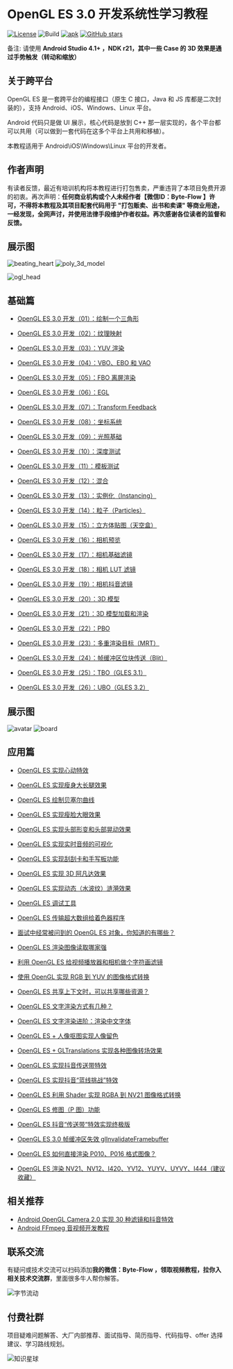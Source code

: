  
# OpenGL ES 3.0 开发系统性学习教程

[![License](https://img.shields.io/badge/License-Apache%202.0-blue.svg)](https://github.com/githubhaohao/NDK_OpenGLES_3_0/blob/master/LICENSE.txt)
![Build](https://img.shields.io/badge/build-passing-brightgreen)
[![apk](https://img.shields.io/badge/APK-download-green.svg)](https://github.com/githubhaohao/NDK_OpenGLES_3_0/raw/master/doc/OepnGLES.apk)
[![GitHub stars](https://img.shields.io/github/stars/githubhaohao/NDK_OpenGLES_3_0)](https://github.com/githubhaohao/NDK_OpenGLES_3_0/stargazers)

备注: 请使用 **Android Studio 4.1+ ，NDK r21，其中一些 Case 的 3D 效果是通过手势触发（转动和缩放）**

## 关于跨平台
OpenGL ES 是一套跨平台的编程接口（原生 C 接口，Java 和 JS 库都是二次封装的），支持 Android、iOS、Windows、Linux 平台。

Android 代码只是做 UI 展示，核心代码是放到 C++ 那一层实现的，各个平台都可以共用（可以做到一套代码在这多个平台上共用和移植）。

本教程适用于 Android\iOS\Windows\Linux 平台的开发者。

## 作者声明

有读者反馈，最近有培训机构将本教程进行打包售卖，严重违背了本项目免费开源的初衷。再次声明：**任何商业机构或个人未经作者【微信ID：Byte-Flow 】许可，不得将本教程及其项目配套代码用于 "打包贩卖、出书和卖课" 等商业用途，一经发现，全网声讨，并使用法律手段维护作者权益。再次感谢各位读者的监督和反馈。**

## 展示图

![beating_heart](https://github.com/githubhaohao/NDK_OpenGLES_3_0/blob/master/gif/beating_heart.gif)
![poly_3d_model](https://github.com/githubhaohao/NDK_OpenGLES_3_0/blob/master/gif/poly.gif)

![ogl_head](https://github.com/githubhaohao/NDK_OpenGLES_3_0/blob/master/gif/head.gif)


## 基础篇

- [OpenGL ES 3.0 开发（01）：绘制一个三角形](https://blog.csdn.net/Kennethdroid/article/details/95622391)

- [OpenGL ES 3.0 开发（02）：纹理映射](https://blog.csdn.net/Kennethdroid/article/details/96887637)

- [OpenGL ES 3.0 开发（03）：YUV 渲染](https://blog.csdn.net/Kennethdroid/article/details/97153407)

- [OpenGL ES 3.0 开发（04）：VBO、EBO 和 VAO](https://blog.csdn.net/Kennethdroid/article/details/98088890)

- [OpenGL ES 3.0 开发（05）：FBO 离屏渲染](https://blog.csdn.net/Kennethdroid/article/details/98883854)

- [OpenGL ES 3.0 开发（06）：EGL](https://blog.csdn.net/Kennethdroid/article/details/99655635)

- [OpenGL ES 3.0 开发（07）：Transform Feedback](https://blog.csdn.net/Kennethdroid/article/details/100083599)

- [OpenGL ES 3.0 开发（08）：坐标系统](https://blog.csdn.net/Kennethdroid/article/details/100898155)

- [OpenGL ES 3.0 开发（09）：光照基础](https://blog.csdn.net/Kennethdroid/article/details/101220947)

- [OpenGL ES 3.0 开发（10）：深度测试](https://blog.csdn.net/Kennethdroid/article/details/101709694)

- [OpenGL ES 3.0 开发（11）：模板测试](https://blog.csdn.net/Kennethdroid/article/details/102533260)

- [OpenGL ES 3.0 开发（12）：混合](https://blog.csdn.net/Kennethdroid/article/details/102630858)

- [OpenGL ES 3.0 开发（13）：实例化（Instancing）](https://blog.csdn.net/Kennethdroid/article/details/102770813)

- [OpenGL ES 3.0 开发（14）：粒子（Particles）](https://blog.csdn.net/Kennethdroid/article/details/102881654)

- [OpenGL ES 3.0 开发（15）：立方体贴图（天空盒）](https://blog.csdn.net/Kennethdroid/article/details/102991524)

- [OpenGL ES 3.0 开发（16）：相机预览](https://blog.csdn.net/Kennethdroid/article/details/103189489)

- [OpenGL ES 3.0 开发（17）：相机基础滤镜](https://blog.csdn.net/Kennethdroid/article/details/103335598)

- [OpenGL ES 3.0 开发（18）：相机 LUT 滤镜](https://blog.csdn.net/Kennethdroid/article/details/103355129)

- [OpenGL ES 3.0 开发（19）：相机抖音滤镜](https://blog.csdn.net/Kennethdroid/article/details/103449935)

- [OpenGL ES 3.0 开发（20）：3D 模型](https://blog.csdn.net/Kennethdroid/article/details/103771970)

- [OpenGL ES 3.0 开发（21）：3D 模型加载和渲染](https://blog.csdn.net/Kennethdroid/article/details/103825593)

- [OpenGL ES 3.0 开发（22）：PBO](https://blog.csdn.net/Kennethdroid/article/details/103931627)

- [OpenGL ES 3.0 开发（23）：多重渲染目标（MRT）](https://blog.csdn.net/Kennethdroid/article/details/108873665)

- [OpenGL ES 3.0 开发（24）：帧缓冲区位块传送（Blit）](https://blog.csdn.net/Kennethdroid/article/details/109032497)

- [OpenGL ES 3.0 开发（25）：TBO（GLES 3.1）](https://blog.csdn.net/Kennethdroid/article/details/109749018)

- [OpenGL ES 3.0 开发（26）：UBO（GLES 3.2）](https://blog.csdn.net/Kennethdroid/article/details/109749018)


## 展示图

![avatar](https://github.com/githubhaohao/NDK_OpenGLES_3_0/blob/master/gif/avatar.gif)
![board](https://github.com/githubhaohao/NDK_OpenGLES_3_0/blob/master/gif/draw_board.gif)

## 应用篇

- [OpenGL ES 实现心动特效](https://blog.csdn.net/Kennethdroid/article/details/104536532)

- [OpenGL ES 实现瘦身大长腿效果](https://blog.csdn.net/Kennethdroid/article/details/104546234)

- [OpenGL ES 绘制贝塞尔曲线](https://blog.csdn.net/Kennethdroid/article/details/104721096)

- [OpenGL ES 实现瘦脸大眼效果](https://blog.csdn.net/Kennethdroid/article/details/104907763)

- [OpenGL ES 实现头部形变和头部晃动效果](https://blog.csdn.net/Kennethdroid/article/details/105208054)

- [OpenGL ES 实现实时音频的可视化](https://blog.csdn.net/Kennethdroid/article/details/106128767)

- [OpenGL ES 实现刮刮卡和手写板功能](https://blog.csdn.net/Kennethdroid/article/details/106339286)

- [OpenGL ES 实现 3D 阿凡达效果](https://blog.csdn.net/Kennethdroid/article/details/106423475)

- [OpenGL ES 实现动态（水波纹）涟漪效果](https://blog.csdn.net/Kennethdroid/article/details/106556584)

- [OpenGL ES 调试工具](https://blog.csdn.net/Kennethdroid/article/details/106695602)

- [OpenGL ES 传输超大数组给着色器程序](https://blog.csdn.net/Kennethdroid/article/details/109749018)

- [面试中经常被问到的 OpenGL ES 对象，你知道的有哪些？](https://blog.csdn.net/Kennethdroid/article/details/112379836)

- [OpenGL ES 渲染图像读取哪家强](https://blog.csdn.net/Kennethdroid/article/details/109339906)

- [利用 OpenGL ES 给视频播放器和相机做个字符画滤镜](https://blog.csdn.net/Kennethdroid/article/details/113379112)

- [使用 OpenGL 实现 RGB 到 YUV 的图像格式转换](https://blog.csdn.net/Kennethdroid/article/details/117675581)

- [OpenGL ES 共享上下文时，可以共享哪些资源？](https://blog.csdn.net/Kennethdroid/article/details/143743942)

- [OpenGL ES 文字渲染方式有几种？](https://blog.csdn.net/Kennethdroid/article/details/143744762)

- [OpenGL ES 文字渲染进阶：渲染中文字体](https://blog.csdn.net/Kennethdroid/article/details/143744917)

- [OpenGL ES + 人像抠图实现人像留色](https://blog.csdn.net/Kennethdroid/article/details/132055965) 

- [OpenGL ES + GLTranslations 实现各种图像转场效果](https://blog.csdn.net/Kennethdroid/article/details/132656888)

- [OpenGL ES 实现抖音传送带特效](https://blog.csdn.net/Kennethdroid/article/details/132656992)

- [OpenGL ES 实现抖音“蓝线挑战”特效](https://blog.csdn.net/Kennethdroid/article/details/132657029)
  
- [OpenGL ES 利用 Shader 实现 RGBA 到 NV21 图像格式转换](https://blog.csdn.net/Kennethdroid/article/details/132055489)

- [OpenGL ES 修图（P 图）功能](https://blog.csdn.net/Kennethdroid/article/details/133125813)

- [OpenGL ES 抖音“传送带“特效实现终极版](https://blog.csdn.net/Kennethdroid/article/details/135014109)

- [OpenGL ES 3.0 帧缓冲区失效 glInvalidateFramebuffer](https://blog.csdn.net/Kennethdroid/article/details/135203000)

- [OpenGL ES 如何直接渲染 P010、P016 格式图像？](https://blog.csdn.net/Kennethdroid/article/details/135348813)

- [OpenGL ES 渲染 NV21、NV12、I420、YV12、YUYV、UYVY、I444（建议收藏）](https://blog.csdn.net/Kennethdroid/article/details/136213988)

## 相关推荐

- [Android OpenGL Camera 2.0 实现 30 种滤镜和抖音特效](https://github.com/githubhaohao/OpenGLCamera2)
- [Android FFmpeg 音视频开发教程](http://mp.weixin.qq.com/s?__biz=MzIwNTIwMzAzNg==&mid=506681298&idx=1&sn=50177285bf0d330d0dfc4e0954d5ad12&chksm=0cf384e13b840df76f89aeb8ac76939ff32b2f9bf600729782d61698181af60d92cce61ee150#rd)


## 联系交流
有疑问或技术交流可以扫码添加**我的微信：Byte-Flow ，领取视频教程，拉你入相关技术交流群**，里面很多牛人帮你解答。

![字节流动](https://github.com/githubhaohao/NDK_OpenGLES_3_0/blob/master/doc/img/accountID.jpg)

## 付费社群
项目疑难问题解答、大厂内部推荐、面试指导、简历指导、代码指导、offer 选择建议、学习路线规划。

![知识星球](https://github.com/githubhaohao/NDK_OpenGLES_3_0/blob/master/doc/img/zsxq.jpeg?raw=true)

